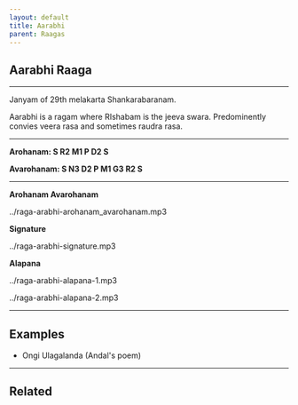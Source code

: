 ```yaml
---
layout: default
title: Aarabhi
parent: Raagas
---
```


## Aarabhi Raaga

---

Janyam of 29th melakarta Shankarabaranam.

Aarabhi is a ragam where RIshabam is the jeeva swara. Predominently convies veera rasa and sometimes raudra rasa.

---

**Arohanam:     S  R2  M1  P  D2  S**

**Avarohanam:   S  N3  D2  P  M1  G3  R2  S**

---

**Arohanam Avarohanam**

../raga-arabhi-arohanam_avarohanam.mp3

**Signature**

../raga-arabhi-signature.mp3

**Alapana**

../raga-arabhi-alapana-1.mp3

../raga-arabhi-alapana-2.mp3

---

## Examples

- Ongi Ulagalanda (Andal's poem)

---

## Related


